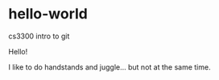 # hello-world
cs3300 intro to git

Hello!

I like to do handstands and juggle... but not at the same time. 
